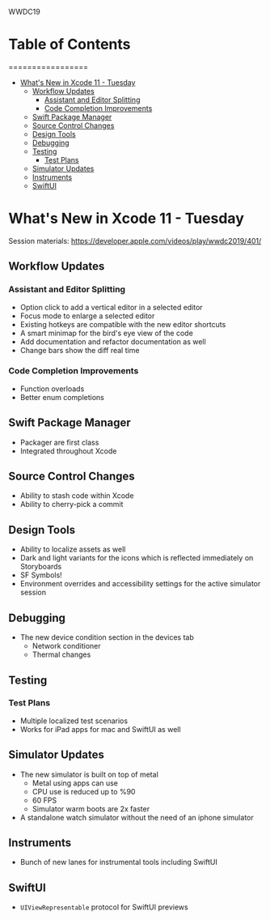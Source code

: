 WWDC19
# Table of Contents
=================

   * [What's New in Xcode 11 - Tuesday](#whats-new-in-xcode-11---tuesday)
      * [Workflow Updates](#workflow-updates)
         * [Assistant and Editor Splitting](#assistant-and-editor-splitting)
         * [Code Completion Improvements](#code-completion-improvements)
      * [Swift Package Manager](#swift-package-manager)
      * [Source Control Changes](#source-control-changes)
      * [Design Tools](#design-tools)
      * [Debugging](#debugging)
      * [Testing](#testing)
         * [Test Plans](#test-plans)
      * [Simulator Updates](#simulator-updates)
      * [Instruments](#instruments)
      * [SwiftUI](#swiftui)

# What's New in Xcode 11 - Tuesday
Session materials: https://developer.apple.com/videos/play/wwdc2019/401/

## Workflow Updates
### Assistant and Editor Splitting
- Option click to add a vertical editor in a selected editor
- Focus mode to enlarge a selected editor
- Existing hotkeys are compatible with the new editor shortcuts
- A smart minimap for the bird's eye view of the code
- Add documentation and refactor documentation as well
- Change bars show the diff real time

### Code Completion Improvements
- Function overloads
- Better enum completions

## Swift Package Manager
- Packager are first class
- Integrated throughout Xcode

## Source Control Changes
- Ability to stash code within Xcode
- Ability to cherry-pick a commit

## Design Tools
- Ability to localize assets as well
- Dark and light variants for the icons which is reflected immediately on Storyboards
- SF Symbols!
- Environment overrides and accessibility settings for the active simulator session

## Debugging
- The new device condition section in the devices tab
  - Network conditioner
  - Thermal changes

## Testing
### Test Plans
- Multiple localized test scenarios
- Works for iPad apps for mac and SwiftUI as well

## Simulator Updates
- The new simulator is built on top of metal
  - Metal using apps can use
  - CPU use is reduced up to %90
  - 60 FPS
  - Simulator warm boots are 2x faster
- A standalone watch simulator without the need of an iphone simulator

## Instruments
- Bunch of new lanes for instrumental tools including SwiftUI

## SwiftUI
- `UIViewRepresentable` protocol for SwiftUI previews
